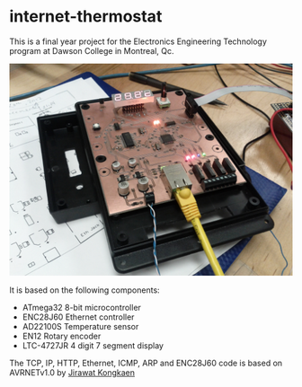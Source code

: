 # internet-thermostat

This is a final year project for the Electronics Engineering Technology program at Dawson College in Montreal, Qc.

![internet-thermostat image](https://raw.githubusercontent.com/francisbergin/internet-thermostat/master/image.jpg)

It is based on the following components:
- ATmega32 8-bit microcontroller
- ENC28J60 Ethernet controller
- AD22100S Temperature sensor
- EN12 Rotary encoder
- LTC-4727JR 4 digit 7 segment display

The TCP, IP, HTTP, Ethernet, ICMP, ARP and ENC28J60 code is based on AVRNETv1.0 by [Jirawat Kongkaen](http://avrportal.com/)

